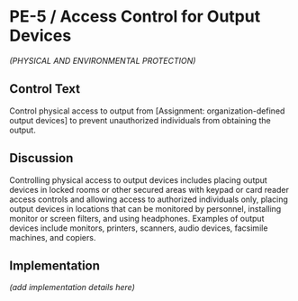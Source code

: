 # PE-5 / Access Control for Output Devices

_(PHYSICAL AND ENVIRONMENTAL PROTECTION)_

## Control Text

Control physical access to output from [Assignment: organization-defined output devices] to prevent unauthorized individuals from obtaining the output.

## Discussion

Controlling physical access to output devices includes placing output devices in locked rooms or other secured areas with keypad or card reader access controls and allowing access to authorized individuals only, placing output devices in locations that can be monitored by personnel, installing monitor or screen filters, and using headphones. Examples of output devices include monitors, printers, scanners, audio devices, facsimile machines, and copiers.

## Implementation

_(add implementation details here)_